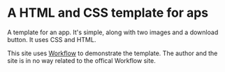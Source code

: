 # A HTML and CSS template for aps
A template for an app. It's simple, along with two images and a download button. It uses CSS and HTML.

This site uses [Workflow](https://workflow.is/) to demonstrate the template. The author and the site is in no way related to the offical Workflow site.
